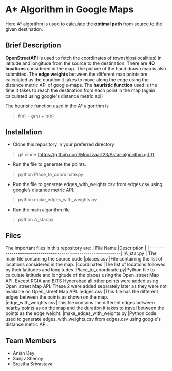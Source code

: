 # A* Algorithm in Google Maps

Here A* algorithm is used to calculate the **optimal path** from source to the given destination.

## Brief Description
**OpenStreetAPI** is used to fetch the coordinates of townships(localities) in latitude and longitude from the source to the
destination. 
There are **40 locations** considered in the map. The picture of the hand drawn map is also submitted.
The **edge weights** between the different map points are calculated as the duration it takes to move along the edge using the distance metric API of google-maps.
The **heuristic function** used is the time it takes to reach the destination from each point in the map (again calculated using google's distance metric api)

The heuristic function used in the A* algorithm is
> f(n) = g(n) + h(n)


## Installation
- Clone this repository in your preferred directory
 > git clone [https://github.com/Moozzaart23/Astar-algorithm.git]()

 - Run the file to generate the points. 
> python Place_to_coordinate.py

- Run the file to generate edges_with_weights.csv from edges.csv using google’s distance metric API.
>python make_edges_with_weights.py

 - Run the main algorithm file
 >python A_star.py
## Files
The important files in this repository are:
|                		File Name				|Description                                                |
|---------------------------------------|------------------------|
|A_star.py    			| The main file containing the source code
|places.csv          |File containing the list of locations considered in the map.
|coordinates          |The list of locations followed by their latitudes and longitudes
|Place_to_coordinate.py|Python file to calculate latitude and longitude of the places using the Open_street Map API. Except RGIA and BITS Hyderabad all other points were added using Open_street Map API. These 2 were added separately later as they were not available on Open_street Map API.
|edges.csv |This file has the different edges between the points as shown on the map.
|edge_with_weights.csv|This file contains the different edges between nearby points as on the map and the duration it takes to travel between the points as the edge weight.
|make_edges_with_weights.py |Python code used to generate edges_with_weights.csv from edges.csv using google's distance metric API.

## Team Members
- Anish Dey
- Sanjiv Shenoy
- Srestha Srivastava

